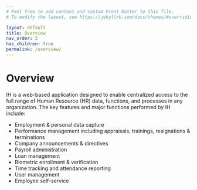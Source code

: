 ```yaml
---
# Feel free to add content and custom Front Matter to this file.
# To modify the layout, see https://jekyllrb.com/docs/themes/#overriding-theme-defaults

layout: default
title: Overview
nav_order: 2
has_children: true
permalink: /overview/
---
```


# Overview

IH is a web-based application designed to enable centralized access to the full range of Human Resource (HR) data, functions, and processes in any organization. The key features and major functions performed by IH include:
-	Employment & personal data capture
-	Performance management including appraisals, trainings, resignations & terminations
-	Company announcements & directives
-	Payroll administration 
-	Loan management
-	Biometric enrollment & verification
-	Time tracking and attendance reporting
-	User management
-	Employee self-service
